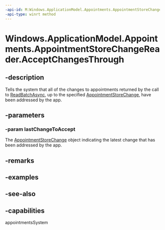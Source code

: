```yaml
---
-api-id: M:Windows.ApplicationModel.Appointments.AppointmentStoreChangeReader.AcceptChangesThrough(Windows.ApplicationModel.Appointments.AppointmentStoreChange)
-api-type: winrt method
---
```


<!-- Method syntax
public void AcceptChangesThrough(Windows.ApplicationModel.Appointments.AppointmentStoreChange lastChangeToAccept)
-->

# Windows.ApplicationModel.Appointments.AppointmentStoreChangeReader.AcceptChangesThrough

## -description
Tells the system that all of the changes to appointments returned by the call to [ReadBatchAsync](appointmentstorechangereader_readbatchasync.md), up to the specified [AppointmentStoreChange](appointmentstorechange.md), have been addressed by the app.

## -parameters
### -param lastChangeToAccept
The [AppointmentStoreChange](appointmentstorechange.md) object indicating the latest change that has been addressed by the app.

## -remarks

## -examples

## -see-also

## -capabilities
appointmentsSystem
